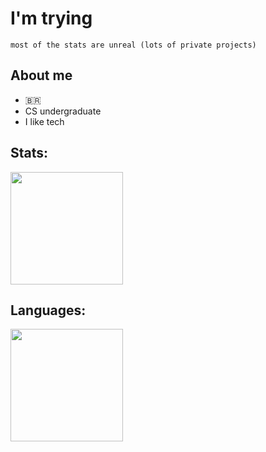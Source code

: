 # I'm trying 
`most of the stats are unreal (lots of private projects)`


## About me

- :brazil:
- CS undergraduate
- I like tech

## Stats:
 
 <img height="180em" src="https://github-readme-stats.vercel.app/api?username=duascaras&show_icons=true&theme=nord&include_all_commits=true&count_private=true"/>
 
## Languages:
 
  <img height="180em" src="https://github-readme-stats.vercel.app/api/top-langs/?username=duascaras&layout=compact&langs_count=7&theme=nord"/>
